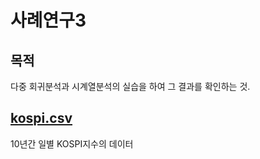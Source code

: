 사례연구3
======

## 목적
다중 회귀분석과 시계열분석의 실습을 하여 그 결과를 확인하는 것.

## [kospi.csv](https://github.com/Youuuuj/Project3/kospi.csv)
10년간 일별 KOSPI지수의 데이터
